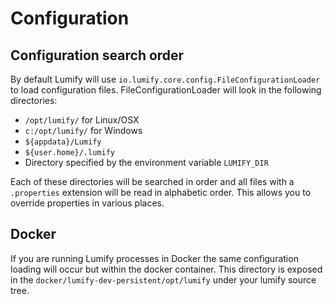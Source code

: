 
# Configuration

## Configuration search order

By default Lumify will use `io.lumify.core.config.FileConfigurationLoader` to load configuration files.
FileConfigurationLoader will look in the following directories:

* `/opt/lumify/` for Linux/OSX
* `c:/opt/lumify/` for Windows
* `${appdata}/Lumify`
* `${user.home}/.lumify`
* Directory specified by the environment variable `LUMIFY_DIR`

Each of these directories will be searched in order and all files with a `.properties` extension will be
read in alphabetic order. This allows you to override properties in various places.

## Docker

If you are running Lumify processes in Docker the same configuration loading will occur but within the docker
container. This directory is exposed in the `docker/lumify-dev-persistent/opt/lumify` under your lumify source
tree.
